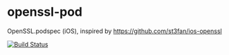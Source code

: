 openssl-pod
===========

OpenSSL.podspec (iOS), inspired by https://github.com/st3fan/ios-openssl

[![Build Status](https://travis-ci.org/dorentus/openssl-pod.svg?branch=master)](https://travis-ci.org/dorentus/openssl-pod)
